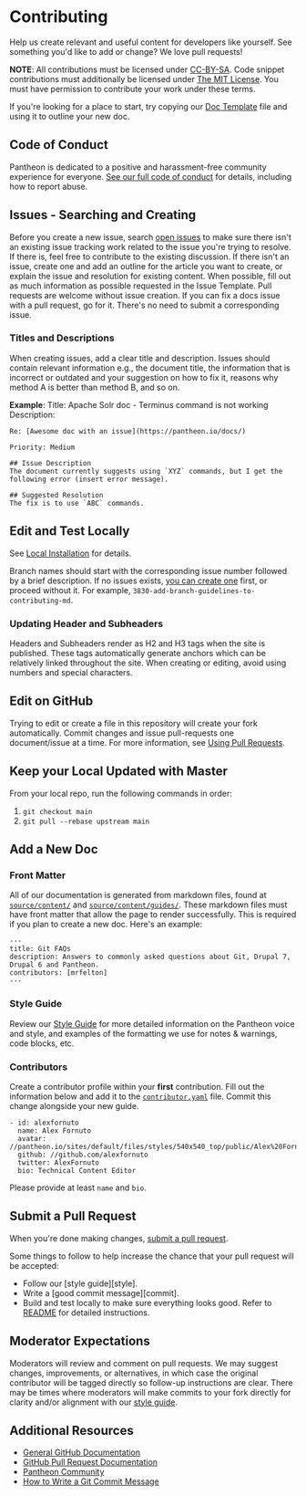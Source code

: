 # Contributing
Help us create relevant and useful content for developers like yourself. See something you'd like to add or change? We love pull requests!

**NOTE**: All contributions must be licensed under [CC-BY-SA](https://creativecommons.org/licenses/by-sa/4.0/). Code snippet contributions must additionally be licensed under [The MIT License](http://opensource.org/licenses/MIT). You must have permission to contribute your work under these terms.

If you're looking for a place to start, try copying our [Doc Template](/source/content/doc-template.md) file and using it to outline your new doc.

## Code of Conduct
Pantheon is dedicated to a positive and harassment-free community experience for everyone. [See our full code of conduct](source/_docs/code-of-conduct.md) for details, including how to report abuse.

## Issues - Searching and Creating
Before you create a new issue, search [open issues](https://github.com/pantheon-systems/documentation/issues/) to make sure there isn't an existing issue tracking work related to the issue you're trying to resolve. If there is, feel free to contribute to the existing discussion. If there isn't an issue, create one and add an outline for the article you want to create, or explain the issue and resolution for existing content. When possible, fill out as much information as possible requested in the Issue Template. Pull requests are welcome without issue creation. If you can fix a docs issue with a pull request, go for it. There's no need to submit a corresponding issue.

### Titles and Descriptions
When creating issues, add a clear title and description. Issues should contain relevant information e.g., the document title, the information that is incorrect or outdated and your suggestion on how to fix it, reasons why method A is better than method B, and so on.

**Example**:
Title: Apache Solr doc - Terminus command is not working
Description:

```
Re: [Awesome doc with an issue](https://pantheon.io/docs/)

Priority: Medium

## Issue Description
The document currently suggests using `XYZ` commands, but I get the following error (insert error message).

## Suggested Resolution
The fix is to use `ABC` commands.
```

## Edit and Test Locally
See [Local Installation](<README.md#local-installation>) for details.

Branch names should start with the corresponding issue number followed by a brief description. If no issues exists, [you can create one](https://github.com/pantheon-systems/documentation/issues/new?title=New%20Doc%20Proposal%20&body=Priority%20(Low%E2%80%9A%20Medium%E2%80%9A%20High)%3A%0A%0A%23%23%20Title%0A%0A%0A%23%23%20Description%0A%0A%0A%23%23%20Outline%0A%0A%0A%23%23%20Expected%20Audience%0A%0A%0A%23%23%20Path%0A(e.g.%20%60source%2Fdocs%2Farticles%2Fsites%2Fcode%60%20or%20%60source%2Fdocs%2Farticles%2Fwordpress%60)&labels=new%20doc) first, or proceed without it. For example, `3830-add-branch-guidelines-to-contributing-md`.

### Updating Header and Subheaders
Headers and Subheaders render as H2 and H3 tags when the site is published. These tags automatically generate anchors which can be relatively linked throughout the site. When creating or editing, avoid using numbers and special characters.

## Edit on GitHub
Trying to edit or create a file in this repository will create your fork automatically. Commit changes and issue pull-requests one document/issue at a time. For more information, see [Using Pull Requests](https://help.github.com/articles/using-pull-requests/).

## Keep your Local Updated with Master
From your local repo, run the following commands in order:
1. `git checkout main`
2. `git pull --rebase upstream main`

## Add a New Doc

### Front Matter
All of our documentation is generated from markdown files, found at [`source/content/`](/source/content/) and [`source/content/guides/`](source/content/guides/). These markdown files must have front matter that allow the page to render successfully. This is required if you plan to create a new doc. Here's an example:

```
---
title: Git FAQs
description: Answers to commonly asked questions about Git, Drupal 7, Drupal 6 and Pantheon.
contributors: [mrfelton]
---
```

### Style Guide

Review our [Style Guide](https://pantheon.io/docs/style-guide/) for more detailed information on the Pantheon voice and style, and examples of the formatting we use for notes & warnings, code blocks, etc.

### Contributors
Create a contributor profile within your **first** contribution. Fill out the information below and add it to the [`contributor.yaml`](/source/data/contributor.yaml) file. Commit this change alongside your new guide.

```
- id: alexfornuto
  name: Alex Fornuto
  avatar: //pantheon.io/sites/default/files/styles/540x540_top/public/Alex%20Fornuto.jpg
  github: //github.com/alexfornuto
  twitter: AlexFornuto
  bio: Technical Content Editor
```

Please provide at least `name` and `bio`.

## Submit a Pull Request
When you're done making changes, [submit a pull request](https://github.com/pantheon-systems/documentation/compare/).

Some things to follow to help increase the chance that your pull request will be accepted:

* Follow our [style guide][style].
* Write a [good commit message][commit].
* Build and test locally to make sure everything looks good. Refer to [README](https://github.com/pantheon-systems/documentation/blob/main/README.md) for detailed instructions.


## Moderator Expectations
Moderators will review and comment on pull requests. We may suggest changes, improvements, or alternatives, in which case the original contributor will be tagged directly so follow-up instructions are clear. There may be times where moderators will make commits to your fork directly for clarity and/or alignment with our [style guide](https://pantheon.io/docs/style-guide/).

## Additional Resources

* [General GitHub Documentation](http://help.github.com/)
* [GitHub Pull Request Documentation](http://help.github.com/send-pull-requests/)
* [Pantheon Community](https://pantheon.io/docs/pantheon-community/)
* [How to Write a Git Commit Message](http://chris.beams.io/posts/git-commit/)
